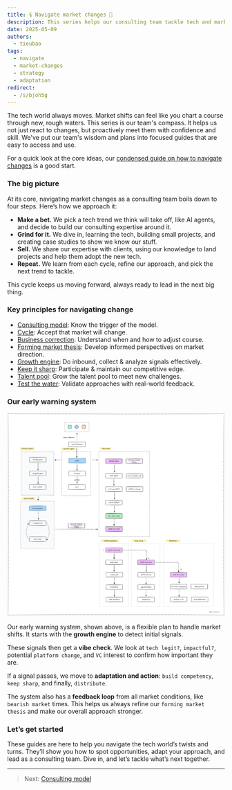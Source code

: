 ```yaml
---
title: § Navigate market changes 🌊
description: This series helps our consulting team tackle tech and market shifts with confidence. It offers a clear roadmap to spot trends, adapt plans, and lead in new tech consulting.
date: 2025-05-09
authors:
  - tieubao
tags:
  - navigate
  - market-changes
  - strategy
  - adaptation
redirect:
  - /s/bjoh5g
---
```


The tech world always moves. Market shifts can feel like you chart a course through new, rough waters. This series is our team's compass. It helps us not just react to changes, but proactively meet them with confidence and skill. We've put our team's wisdom and plans into focused guides that are easy to access and use.

For a quick look at the core ideas, our [condensed guide on how to navigate changes](navigate-changes.md) is a good start.

### The big picture

At its core, navigating market changes as a consulting team boils down to four steps. Here’s how we approach it:

- **Make a bet.** We pick a tech trend we think will take off, like AI agents, and decide to build our consulting expertise around it.  
- **Grind for it.** We dive in, learning the tech, building small projects, and creating case studies to show we know our stuff.  
- **Sell.** We share our expertise with clients, using our knowledge to land projects and help them adopt the new tech.  
- **Repeat.** We learn from each cycle, refine our approach, and pick the next trend to tackle.  

This cycle keeps us moving forward, always ready to lead in the next big thing.

### Key principles for navigating change

- [Consulting model](consulting-model.md): Know the trigger of the model.
- [Cycle](cycle.md): Accept that market will change.
- [Business correction](business-correction.md): Understand when and how to adjust course.
- [Forming market thesis](forming-market-thesis.md): Develop informed perspectives on market direction.
- [Growth engine](growth-engine.md): Do inbound, collect & analyze signals effectively.
- [Keep it sharp](keep-sharp.md): Participate & maintain our competitive edge.
- [Talent pool](talent-pool.md): Grow the talent pool to meet new challenges.
- [Test the water](test-the-water.md): Validate approaches with real-world feedback.

### Our early warning system

![](assets/processes.webp)

Our early warning system, shown above, is a flexible plan to handle market shifts. It starts with the **growth engine** to detect initial signals.

These signals then get a **vibe check**. We look at `tech legit?`, `impactful?`, potential `platform change`, and `VC` interest to confirm how important they are.

If a signal passes, we move to **adaptation and action**: `build competency`, `keep sharp`, and finally, `distribute`.

The system also has a **feedback loop** from all market conditions, like `bearish market` times. This helps us always refine our `forming market thesis` and make our overall approach stronger.

### Let’s get started

These guides are here to help you navigate the tech world’s twists and turns. They’ll show you how to spot opportunities, adapt your approach, and lead as a consulting team. Dive in, and let’s tackle what’s next together.

---

> Next: [Consulting model](consulting-model.md)
